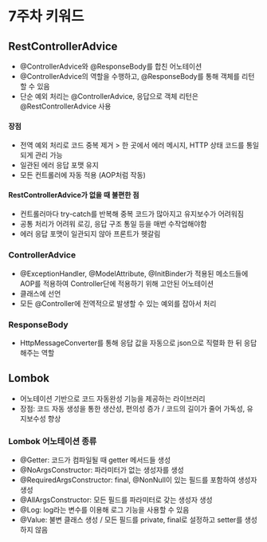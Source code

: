 # 7주차 키워드

## RestControllerAdvice
- @ControllerAdvice와 @ResponseBody를 합친 어노테이션
- @ControllerAdvice의 역할을 수행하고, @ResponseBody를 통해 객체를 리턴할 수 있음
- 단순 예외 처리는 @ControllerAdvice, 응답으로 객체 리턴은 @RestControllerAdvice 사용

#### 장점
- 전역 예외 처리로 코드 중복 제거 > 한 곳에서 에러 메시지, HTTP 상태 코드를 통일되게 관리 가능
- 일관된 에러 응답 포맷 유지
- 모든 컨트롤러에 자동 적용 (AOP처럼 작동)

#### RestControllerAdvice가 없을 때 불편한 점
- 컨트롤러마다 try-catch를 반복해 중복 코드가 많아지고 유지보수가 어려워짐
- 공통 처리가 어려워 로깅, 응답 구조 통일 등을 매번 수작업해야함
- 에러 응답 포맷이 일관되지 않아 프론트가 헷갈림 

### ControllerAdvice
- @ExceptionHandler, @ModelAttribute, @InitBinder가 적용된 메소드들에 AOP를 적용하여 Controller단에 적용하기 위해 고안된 어노테이션
- 클래스에 선언
- 모든 @Controller에 전역적으로 발생할 수 있는 예외를 잡아서 처리

### ResponseBody
- HttpMessageConverter를 통해 응답 값을 자동으로 json으로 직렬화 한 뒤 응답해주는 역할


## Lombok
- 어노테이션 기반으로 코드 자동완성 기능을 제공하는 라이브러리
- 장점: 코드 자동 생성을 통한 생산성, 편의성 증가 / 코드의 길이가 줄어 가독성, 유지보수성 향상

### Lombok 어노테이션 종류
- @Getter: 코드가 컴파일될 때 getter 메서드들 생성
- @NoArgsConstructor: 파라미터가 없는 생성자를 생성
- @RequiredArgsConstructor: final, @NonNull이 있는 필드를 포함하여 생성자 생성
- @AllArgsConstructor: 모든 필드를 파라미터로 갖는 생성자 생성
- @Log: log라는 변수를 이용해 로그 기능을 사용할 수 있음
- @Value: 불변 클래스 생성 / 모든 필드를 private, final로 설정하고 setter를 생성하지 않음


